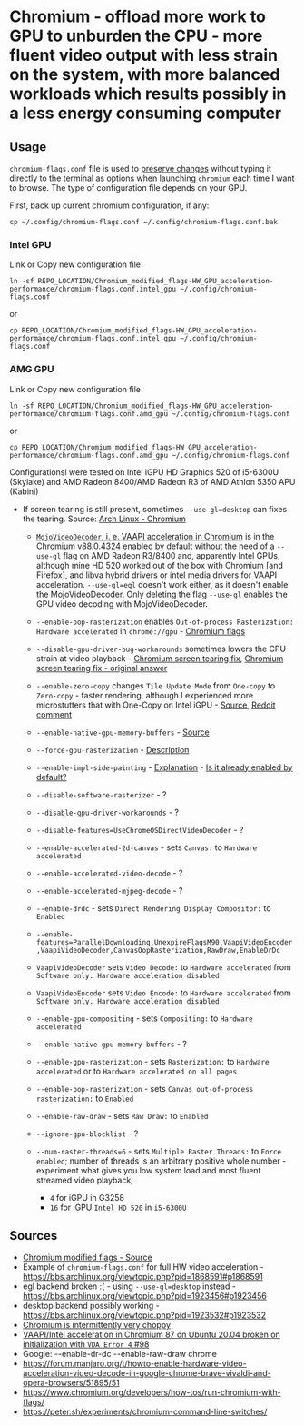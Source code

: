 # Chromium - offload more work to GPU to unburden the CPU - more fluent video output with less strain on the system, with more balanced workloads which results possibly in a less energy consuming computer

## Usage

`chromium-flags.conf` file is used to [preserve changes](https://wiki.archlinux.org/index.php/Chromium#Making_flags_persistent) without typing it directly to the terminal as options when launching `chromium` each time I want to browse. The type of configuration file depends on your GPU.

First, back up current chromium configuration, if any:

    cp ~/.config/chromium-flags.conf ~/.config/chromium-flags.conf.bak

### Intel GPU

Link or Copy new configuration file

    ln -sf REPO_LOCATION/Chromium_modified_flags-HW_GPU_acceleration-performance/chromium-flags.conf.intel_gpu ~/.config/chromium-flags.conf
    
or

    cp REPO_LOCATION/Chromium_modified_flags-HW_GPU_acceleration-performance/chromium-flags.conf.intel_gpu ~/.config/chromium-flags.conf
    
### AMG GPU

Link or Copy new configuration file

    ln -sf REPO_LOCATION/Chromium_modified_flags-HW_GPU_acceleration-performance/chromium-flags.conf.amd_gpu ~/.config/chromium-flags.conf
    
or

    cp REPO_LOCATION/Chromium_modified_flags-HW_GPU_acceleration-performance/chromium-flags.conf.amd_gpu ~/.config/chromium-flags.conf

Configurationsl were tested on Intel iGPU HD Graphics 520 of i5-6300U (Skylake) and AMD Radeon 8400/AMD Radeon R3 of AMD Athlon 5350 APU (Kabini)

- If screen tearing is still present, sometimes `--use-gl=desktop` can fixes the tearing. Source: [Arch Linux - Chromium](https://wiki.archlinux.org/index.php/Chromium#)
    - [`MojoVideoDecoder`, i. e. VAAPI acceleration in Chromium](https://github.com/saiarcot895/chromium-ubuntu-build/issues/98#issuecomment-711220942) is in the Chromium v88.0.4324 enabled by default without the need of a `--use-gl` flag on AMD Radeon R3/8400 and, apparently Intel GPUs, although mine HD 520 worked out of the box with Chromium [and Firefox], and libva hybrid drivers or intel media drivers for VAAPI acceleration. `--use-gl=egl` doesn't work either, as it doesn't enable the MojoVideoDecoder. Only deleting the flag `--use-gl` enables the GPU video decoding with MojoVideoDecoder.
    - `--enable-oop-rasterization` enables `Out-of-process Rasterization: Hardware accelerated` in `chrome://gpu` - [Chromium flags](https://www.reddit.com/r/vscode/comments/fp6zao/how_do_i_pass_chromium_flags_to_vs_code/)
    - `--disable-gpu-driver-bug-workarounds` sometimes lowers the CPU strain at video playback - [Chromium screen tearing fix](https://www.reddit.com/r/archlinux/comments/8n5w7z/chromiumchrome_full_screen_videos_screen_tearing/), [Chromium screen tearing fix - original answer](https://bbs.archlinux.org/viewtopic.php?pid=1788065#p1788065)
    - `--enable-zero-copy` changes `Tile Update Mode` from `One-copy` to `Zero-copy` - faster rendering, although I experienced more microstutters that with One-Copy on Intel iGPU - [Source](https://www.ghacks.net/2017/01/31/chromes-rendering-gets-faster-here-is-what-google-does-not-tell-you/), [Reddit comment](https://www.reddit.com/r/chromeos/comments/2xahwh/comment/hlzs7x2/?utm_source=reddit&utm_medium=web2x&context=3)
    - `--enable-native-gpu-memory-buffers` - [Source](https://software.intel.com/content/www/us/en/develop/articles/zero-copy-texture-uploads-in-chrome-os.html)
    - `--force-gpu-rasterization` - [Description](https://www.chromium.org/developers/design-documents/chromium-graphics/how-to-get-gpu-rasterization)
    - `--enable-impl-side-painting` - [Explanation](http://www.chromium.org/developers/design-documents/impl-side-painting) - [Is it already enabled by default?](https://codereview.chromium.org/830273003/)
    - `--disable-software-rasterizer` - ?
    - `--disable-gpu-driver-workarounds` - ?
    - `--disable-features=UseChromeOSDirectVideoDecoder` - ?
    - `--enable-accelerated-2d-canvas` - sets `Canvas:` to `Hardware accelerated`
    - `--enable-accelerated-video-decode` - ?
    - `--enable-accelerated-mjpeg-decode` - ?
    - `--enable-drdc` - sets `Direct Rendering Display Compositor:` to `Enabled`

    - `--enable-features=ParallelDownloading,UnexpireFlagsM90,VaapiVideoEncoder,VaapiVideoDecoder,CanvasOopRasterization,RawDraw,EnableDrDc`
    - `VaapiVideoDecoder` sets `Video Decode:` to `Hardware accelerated` from `Software only. Hardware acceleration disabled`
    - `VaapiVideoEncoder` sets `Video Encode:` to `Hardware accelerated` from `Software only. Hardware acceleration disabled`

    - `--enable-gpu-compositing` - sets `Compositing:` to `Hardware accelerated`
    - `--enable-native-gpu-memory-buffers` - ?
    - `--enable-gpu-rasterization` - sets `Rasterization:` to `Hardware accelerated` or to `Hardware accelerated on all pages`
    - `--enable-oop-rasterization` - sets `Canvas out-of-process rasterization:` to `Enabled`
    - `--enable-raw-draw` - sets `Raw Draw:` to `Enabled`
    - `--ignore-gpu-blocklist` - ?
    - `--num-raster-threads=6` - sets `Multiple Raster Threads:` to `Force enabled`; number of threads is an arbitrary positive whole number - experiment what gives you low system load and most fluent streamed video playback;
        - `4` for iGPU in G3258
        - `16` for iGPU `Intel HD 520` in `i5-6300U`

## Sources

- [Chromium modified flags - Source](https://gist.github.com/ibLeDy/1495735312943b9dd646fd9ddf618513)
- Example of `chromium-flags.conf` for full HW video acceleration - https://bbs.archlinux.org/viewtopic.php?pid=1868591#p1868591
- egl backend broken :( - using `--use-gl=desktop` instead - https://bbs.archlinux.org/viewtopic.php?pid=1923456#p1923456
- desktop backend possibly working - https://bbs.archlinux.org/viewtopic.php?pid=1923532#p1923532
- [Chromium is intermittently very choppy](https://bbs.archlinux.org/viewtopic.php?pid=1788065#p1788065)
- [VAAPI/Intel acceleration in Chromium 87 on Ubuntu 20.04 broken on initialization with `VDA Error 4` #98](https://github.com/saiarcot895/chromium-ubuntu-build/issues/98#issuecomment-711220942)
- Google: --enable-dr-dc --enable-raw-draw chrome
- https://forum.manjaro.org/t/howto-enable-hardware-video-acceleration-video-decode-in-google-chrome-brave-vivaldi-and-opera-browsers/51895/51
- https://www.chromium.org/developers/how-tos/run-chromium-with-flags/
- https://peter.sh/experiments/chromium-command-line-switches/

